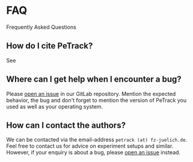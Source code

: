 # FAQ

Frequently Asked Questions

## How do I cite PeTrack?

See [](citation.md)

## Where can I get help when I encounter a bug?
Please [open an issue](https://jugit.fz-juelich.de/ped-dyn-emp/petrack/-/issues/new) in our GitLab repository. Mention the expected behavior, the bug and don't forget to mention the version of PeTrack you used as well as your operating system.


## How can I contact the authors?

We can be contacted via the email-address `petrack (at) fz-juelich.de`. Feel free to contact us for advice on experiment setups and similar. However, if your enquiry is about a bug, please [open an issue](https://jugit.fz-juelich.de/ped-dyn-emp/petrack/-/issues/new) instead.
